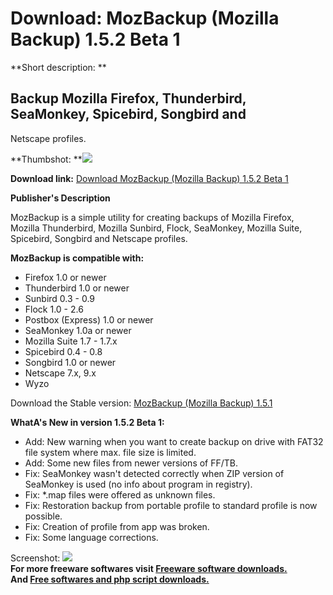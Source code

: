 # Download: MozBackup (Mozilla Backup) 1.5.2 Beta 1

**Short description: **

## Backup Mozilla Firefox, Thunderbird, SeaMonkey, Spicebird, Songbird and
Netscape profiles.

  
**Thumbshot: **![](http://www.freewarefiles.com/screenshot/mozbackup_md.gif)   
  
**Download link:** [Download MozBackup (Mozilla Backup) 1.5.2 Beta 1](http://freesoftwares.boysofts.com/MozBackup-Mozilla-Backup_program_14617.html)  
  

**Publisher's Description**  
  

MozBackup is a simple utility for creating backups of Mozilla Firefox, Mozilla
Thunderbird, Mozilla Sunbird, Flock, SeaMonkey, Mozilla Suite, Spicebird,
Songbird and Netscape profiles.

**MozBackup is compatible with:**

  * Firefox 1.0 or newer 
  * Thunderbird 1.0 or newer 
  * Sunbird 0.3 - 0.9 
  * Flock 1.0 - 2.6 
  * Postbox (Express) 1.0 or newer 
  * SeaMonkey 1.0a or newer 
  * Mozilla Suite 1.7 - 1.7.x 
  * Spicebird 0.4 - 0.8 
  * Songbird 1.0 or newer 
  * Netscape 7.x, 9.x 
  * Wyzo 

Download the Stable version: [MozBackup (Mozilla Backup)
1.5.1](http://mozbackup.jasnapaka.com/files/1.5.1/MozBackup-1.5.1-EN.zip)

**WhatA's New in version 1.5.2 Beta 1:**

  * Add: New warning when you want to create backup on drive with FAT32 file system where max. file size is limited. 
  * Add: Some new files from newer versions of FF/TB. 
  * Fix: SeaMonkey wasn't detected correctly when ZIP version of SeaMonkey is used (no info about program in registry). 
  * Fix: *.map files were offered as unknown files. 
  * Fix: Restoration backup from portable profile to standard profile is now possible. 
  * Fix: Creation of profile from app was broken. 
  * Fix: Some language corrections. 

  
  
Screenshot: ![](http://www.freewarefiles.com/screenshot/mozbackup.gif)  
**For more freeware softwares visit [Freeware software downloads.](http://freesoftwares.boysofts.com/)**   
**And [Free softwares and php script downloads.](http://www.boysofts.com/)**

